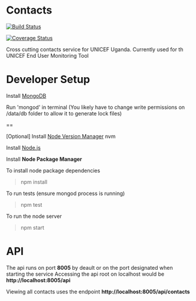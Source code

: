 Contacts
========

[![Build Status](https://snap-ci.com/unicefuganda/contacts/branch/master/build_image)](https://snap-ci.com/unicefuganda/contacts/branch/master)

[![Coverage Status](https://img.shields.io/coveralls/unicefuganda/contacts.svg)](https://coveralls.io/r/unicefuganda/contacts)

Cross cutting contacts service for UNICEF Uganda. Currently used for th UNICEF End User Monitoring Tool

# Developer Setup

  Install [MongoDB](https://www.mongodb.org/downloads#packages)
  
  Run 'mongod' in terminal (You likely have to change write permissions on /data/db folder to allow it to generate     lock files) 

==

[Optional] Install [Node Version Manager](https://github.com/creationix/nvm) nvm

Install [Node.js](https://github.com/joyent/node/wiki/Installing-Node.js-via-package-manager)

Install **Node Package Manager**

To install node package dependencies
> npm install

To run tests (ensure mongod process is running)
> npm test

To run the node server
> npm start

# API

The api runs on port **8005** by deault or on the port designated when starting the service
Accessing the api root on localhost would be **http://localhost:8005/api**

Viewing all contacts uses the endpoint **http://localhost:8005/api/contacts**
